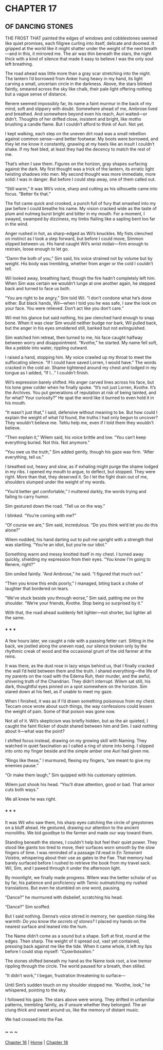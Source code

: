 # CHAPTER 17

## OF DANCING STONES  

THE FROST THAT painted the edges of windows and cobblestones seemed like quiet promises, each filigree curling into itself, delicate and doomed. It gripped at the world like it might shatter under the weight of the next breath—and in this, it mirrored me. The air was thin beneath the stars, the night thick with a kind of silence that made it easy to believe I was the only soul left breathing.

The road ahead was little more than a gray scar stretching into the night. The lantern I’d borrowed from Anker hung heavy in my hand, its light carving a small, uncertain circle in the darkness. Above, the stars blinked faintly, smeared across the sky like chalk, their pale light offering nothing but a vague sense of distance.  

Renere seemed impossibly far, its name a faint murmur in the back of my mind, soft and slippery with doubt. Somewhere ahead of me, Ambrose lived and breathed. And somewhere beyond even his reach, Auri waited—or didn’t. Thoughts of her drifted close, insistent and bright, like moths brushing a candle flame. But I couldn’t afford to think of Auri. Not yet.  

I kept walking, each step on the uneven dirt road was a small rebellion against common sense—and better footwear. My boots were borrowed, and they let me know it constantly, gnawing at my heels like an insult I couldn’t shake. If my feet bled, at least they had the decency to match the rest of me.

That’s when I saw them. Figures on the horizon, gray shapes surfacing against the dark. My first thought was a trick of the lantern, its erratic light twisting shadows into men. My second thought was more immediate, more solid: I was in danger. But before I could step away, one of them called out.

“Still warm,” It was Wil’s voice, sharp and cutting as his silhouette came into focus. “Better fix that.”

The fist came quick and crooked, a punch full of fury that smashed into my jaw before I could breathe his name. My vision cracked wide as the taste of plum and nutmeg burst bright and bitter in my mouth. For a moment, I swayed, swamped by dizziness, my limbs flailing like a sapling bent too far in the wind.

Anger rushed in hot, as sharp-edged as Wil’s knuckles. My fists clenched on instinct as I took a step forward, but before I could move, Simmon slipped between us. His hand caught Wil’s wrist midair—firm enough to restrain, loose enough to let go.

“Damn the both of you,” Sim said, his voice strained not by volume but by weight. His body was trembling, whether from anger or the cold I couldn’t tell.

Wil looked away, breathing hard, though the fire hadn’t completely left him. When Sim was certain we wouldn’t lunge at one another again, he stepped back and turned to face us both.  

“You are right to be angry,” Sim told Wil. “I don’t condone what he’s done either. But black hands, Wil—when I told you he was safe, I saw the look on your face. You were relieved. Don’t act like you don’t care.”  

Wil met his glance but said nothing, his jaw clenched hard enough to snap bone. When it was clear Sim would neither budge nor bark, Wil pulled back, but the anger in his eyes smoldered still, banked but not extinguished.  

Sim watched him retreat, then turned to me, his face caught halfway between worry and disappointment. “Kvothe,” he started. My name fell soft, like a pebble into water, rippling outward.  

I raised a hand, stopping him. My voice crawled up my throat to meet the suffocating silence. “If I could have saved Lorren, I would have.” The words cracked in the cold air. Shame tightened around my chest and lodged in my tongue as I added, “If I…” I couldn’t finish.  

Wil’s expression barely shifted. His anger carved lines across his face, but his tone grew colder when he finally spoke. “It’s not just Lorren, Kvothe. It’s the Archives. You put generations of reputation at risk of being tainted, and for what? Your curiosity?” He spat the word like it burned to even hold it in his mouth.  

“It wasn’t just that,” I said, defensive without meaning to be. But how could I explain the weight of what I’d found, the truths I had only begun to uncover? They wouldn’t believe me. Tehlu help me, even if I told them they wouldn’t believe.  

“Then explain it,” Wilem said, his voice brittle and low. “You can’t keep everything buried. Not this. Not anymore.”  

“You owe us the truth,” Sim added gently, though his gaze was firm. “After everything, tell us.”  

I breathed out, heavy and slow, as if exhaling might purge the shame lodged in my ribs. I opened my mouth to argue, to deflect, but stopped. They were right. More than that, they deserved it. So I let the fight drain out of me, shoulders slumped under the weight of my words.  

“You’d better get comfortable,” I muttered darkly, the words trying and failing to carry humor.  

Sim gestured down the road. “Tell us on the way.”  

I blinked. “You’re coming with me?”  

“Of course we are,” Sim said, incredulous. “Do you think we’d let you do this alone?”  

Wilem nodded, his hand darting out to pull me upright with a strength that was startling. “You’re an idiot, but you’re our idiot.”  

Something warm and messy knotted itself in my chest. I turned away quickly, shielding my expression from their eyes. “You know I'm going to Renere, right?”  

Sim smiled faintly. “And Ambrose,” he said. “I figured that much out.”  

“Then you know this ends poorly,” I managed, biting back a choke of laughter that bordered on tears.  

“We’ve stuck beside you through worse,” Sim said, patting me on the shoulder. “We’re your friends, Kvothe. Stop being so surprised by it.”  

With that, the road ahead suddenly felt lighter—not shorter, but lighter all the same.  

### * * *

A few hours later, we caught a ride with a passing fetter cart. Sitting in the back, we jostled along the uneven road, our silence broken only by the rhythmic creak of wood and the occasional grunt of the old farmer at the reins.  

It was there, as the dust rose in lazy wisps behind us, that I finally cracked the wall I’d held between them and the truth. I shared everything—the life of my parents on the road with the Edema Ruh, their murder, and the awful, shivering truth of the Chandrian. They didn’t interrupt. Wilem sat still, his dark, thoughtful eyes pinned on a spot somewhere on the horizon. Sim stared down at his feet, as if unable to meet my gaze.  

When I finished, it was as if I’d drawn something poisonous from my chest. Teccam once wrote about such things, the way confessions could lessen the weight of pain. Some of that poison was gone now.  

Not all of it. Wil’s skepticism was briefly hidden, but as the air quieted, I caught the faint flicker of doubt shared between him and Sim. I said nothing about it—what was the point?  

I shifted focus instead, drawing on my growing skill with Naming. They watched in quiet fascination as I called a ring of stone into being. I slipped into onto my finger beside and the simple amber one Auri had given me.  

“Rings like these,” I murmured, flexing my fingers, “are meant to give my enemies pause.”  

“Or make them laugh,” Sim quipped with his customary optimism.  

Wilem just shook his head. “You’ll draw attention, good or bad. That armor cuts both ways.”  

We all knew he was right.  

### * * *

It was Wil who saw them, his sharp eyes catching the circle of greystones on a bluff ahead. He gestured, drawing our attention to the ancient monoliths. We bid goodbye to the farmer and made our way toward them.  

Standing beneath the stones, I couldn’t help but feel their quiet power. They stood like giants too tired to move, their surfaces worn smooth by the slow fingers of time. I was reminded of a passage I’d read in *En Temerant Voistra*, whispering about their use as gates to the Fae. That memory had barely surfaced before I rushed to retrieve the book from my travel sack. Wil, Sim, and I pawed through it under the afternoon light.  

By moonlight, we finally made progress. Wilem was the better scholar of us by far, his patience and proficiency with Temic outmatching my rushed translations. But even he stumbled on one word, pausing.  

“Dance?” he murmured with disbelief, scratching his head.  

“Dance?” Sim scoffed.  

But I said nothing. Denna’s voice stirred in memory, her question rising like warmth: *Do you know the secrets of stones?* I placed my hands on the nearest surface and leaned into the hum.  

The Name didn’t come as a sound but a shape. Soft at first, round at the edges. Then sharp. The weight of it spread out, vast yet contained, pressing back against me like the tide. When it came whole, it left my lips before I could stop myself: *“Cyaerbasalien.”*  

The stones shifted beneath my hand as the Name took root, a low tremor rippling through the circle. The world paused for a breath, then stilled.  

“It didn’t work,” I began, frustration threatening to surface—  

Until Sim’s sudden touch on my shoulder stopped me. “Kvothe, look,” he whispered, pointing to the sky.  

I followed his gaze. The stars above were wrong. They drifted in unfamiliar patterns, trembling faintly, as if unsure whether they belonged. The air clung thick and sweet around us, like the memory of distant music.  

We had crossed into the Fae.  

### ~ ~ ~

[Chapter 16](CHAPTER_16.md) | [Home](../) | [Chapter 18](CHAPTER_18.md)
